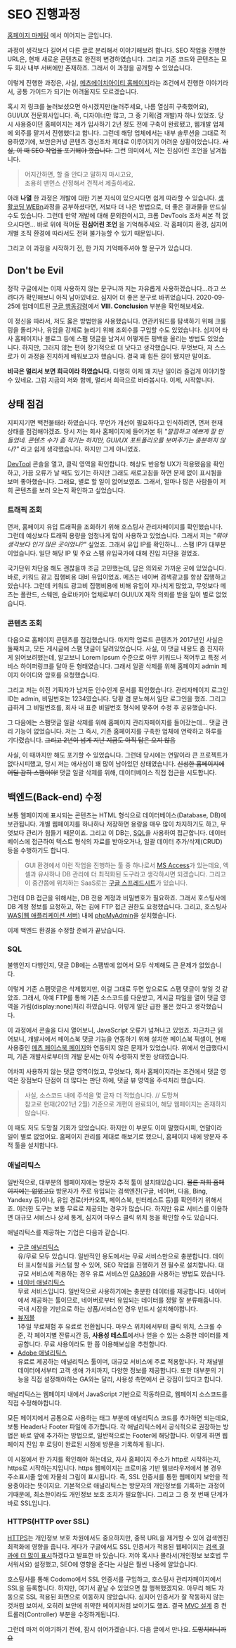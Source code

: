 # SEO 진행과정

[홈페이지 마케팅](#) 에서 이어지는 글입니다. 

과정이 생각보다 길어서 다른 글로 분리해서 이야기해보려 합니다. SEO 작업을 진행한 URL은, 현재 새로운 콘텐츠로 완전히 변경하였습니다. 그리고 기존 코드와 콘텐츠는 모두 회사 내부 서버에만 존재하죠. 그래서 이 과정을 공개할 수 있었습니다. 

이렇게 진행한 과정은, 사실, [메츠에이치아이티 홈페이지](https://mets.co.kr)라는 조건에서 진행한 이야기라서, 공통 가이드가 되기는 어려울지도 모르겠습니다. 

혹시 저 링크를 눌러보셨으면 아시겠지만(눌러주세요, 나름 열심히 구축했어요), GUI/UX 전문회사입니다. 즉, 디자이너만 많고, 그 중 기획(겸 개발)자 하나 있었죠. 당시 사용중이던 홈페이지는 제가 입사하기 2년 정도 전에 구축이 완료됐고, 웹개발 업체에 외주를 맡겨서 진행했다고 합니다. 그런데 해당 업체에서는 내부 솔루션을 그대로 적용하였기에, 보안은커녕 콘텐츠 갱신조차 제대로 이루어지기 어려운 상황이었습니다. ~~사실, 이 때 SEO 작업을 포기해야 했습니다.~~ 그런 의미에서, 저는 진심어린 조언을 남겨둡니다. 

> 어지간하면, 할 줄 안다고 말하지 마시고요,   
조용히 맨먼스 산정해서 견적서 제출하세요.

아래 **나열** 한 과정은 개발에 대한 기본 지식이 있으시다면 쉽게 따라할 수 있습니다. [생활코딩 WEBn](https://opentutorials.org/course/3083)과정을 공부하셨다면, 저보다 더 나은 방법으로, 더 좋은 결과물을 만드실 수도 있습니다. 그런데 만약 개발에 대해 문외한이시고, 크롬 DevTools 조차 써본 적 없으시다면... 바로 위에 적어둔 **진심어린 조언** 을 기억해주세요. 각 홈페이지 환경, 심지어 개별 조직 환경에 따라서도 전혀 불가능할 수 있기 때문입니다. 

그리고 이 과정을 시작하기 전, 한 가지 기억해주셔야 할 문구가 있습니다. 

## Don't be Evil

정작 구글에서는 이제 사용하지 않는 문구니까 저는 자유롭게 사용하겠습니다...라고 쓰려다가 확인해보니 아직 남아있네요. 심지어 더 좋은 문구로 바뀌었습니다. 2020-09-25에 업데이트된 [구글 행동강령](https://abc.xyz/investor/other/google-code-of-conduct/)에서 **VIII. Conclusion** 부분을 확인해보세요. 

이 정신을 따라서, 저도 옳은 방법만을 사용했습니다. 연관키워드를 탐색하기 위해 크롤링을 돌리거나, 유입을 강제로 늘리기 위해 조회수를 구입할 수도 있었습니다. 심지어 타사 홈페이지나 블로그 등에 스팸 댓글을 남겨서 어떻게든 핑백을 올리는 방법도 있었습니다. 하지만, 그러지 않는 편이 장기적으로 더 낫다고 생각했습니다. 무엇보다, 저 스스로가 이 과정을 진지하게 배워보고자 했습니다. 결국 꽤 힘든 길이 됐지만 말이죠. 

**비극은 멀리서 보면 희극이라 하였습니다.** 다행히 이제 꽤 지난 일이라 즐겁게 이야기할 수 있네요. 그럼 지금의 저와 함께, 멀리서 희극으로 바라봅시다. 이제, 시작합니다. 

## 상태 점검

지피지기면 백전불태라 하였습니다. 무언가 개선이 필요하다고 인식하려면, 먼저 현재 상태를 점검해야겠죠. 당시 저는 회사 홈페이지에 들어가본 뒤 *"깔끔하고 예쁘게 잘 만들었네. 콘텐츠 수가 좀 적기는 하지만, GUI/UX 포트폴리오를 보여주기는 충분하지 않나?"* 라고 쉽게 생각했습니다. 하지만 그게 아니었죠. 

[DevTool](https://developers.google.com/web/tools/chrome-devtools) 콘솔을 열고, 클릭 영역을 확인합니다. 해상도 반응형 UX가 적용됐음을 확인하고, 가끔 오류가 날 때도 있기는 하지만 그래도 새로고침을 하면 문제 없이 표시됨을 보며 좋아했습니다. 그래요, 별로 할 일이 없어보였죠. 그래서, 얼마나 많은 사람들이 저희 콘텐츠를 보러 오는지 확인하고 싶었습니다. 

### 트래픽 조회

먼저, 홈페이지 유입 트래픽을 조회하기 위해 호스팅사 관리자페이지를 확인했습니다. 그런데 예상보다 트래픽 용량을 엄청나게 많이 사용하고 있었습니다. 그래서 저는 *"뭐야 생각보다 인기 많은 곳이었나?"* 싶었죠. 그래서 유입 IP를 확인하니... 스팸 IP가 대부분이었습니다. 일단 해당 IP 및 주요 스팸 유입국가에 대해 진입 차단을 걸었죠. 

국가단위 차단을 해도 괜찮을까 조금 고민했는데, 답은 의외로 가까운 곳에 있었습니다. 바로, 키워드 광고 집행비용 대비 유입이었죠. 메츠는 네이버 검색광고를 항상 집행하고 있습니다. 그런데 키워드 광고비 집행비용에 비해 유입이 지나치게 많았고, 무엇보다 메츠는 폴란드, 스웨덴, 슬로바키아 업체로부터 GUI/UX 제작 의뢰를 받을 일이 별로 없었습니다. 

### 콘텐츠 조회

다음으로 홈페이지 콘텐츠를 점검했습니다. 마지막 업로드 콘텐츠가 2017년인 사실은 둘째치고, 모든 게시글에 스팸 댓글이 달려있었습니다. 사실, 이 댓글 내용도 좀 진지하게 읽어보려했는데, 알고보니 Lorem Ipsum 수준으로 아무 키워드나 적어두고 특정 서비스 하이퍼링크를 달아 둔 형태였습니다. 그래서 일괄 삭제를 위해 홈페이지 admin 페이지 아이디와 암호를 요청했습니다. 

그리고 저는 이전 기획자가 남겨둔 인수인계 문서를 확인했습니다. 관리자페이지 로그인 ID는 admin, 비밀번호는 1234였습니다. 당황 겸 분노해서 일단 로그인을 했죠. 그리고 급하게 그 비밀번호를, 회사 내 표준 비밀번호 형식에 맞추어 수정 후 공유했습니다. 

그 다음에는 스팸댓글 일괄 삭제를 위해 홈페이지 관리자페이지를 들어갔는데... 댓글 관리 기능이 없었습니다. 저는 그 즉시, 기존 홈페이지를 구축한 업체에 연락하고 하루를 기다렸습니다. ~~그리고 2년이 넘게 지난 지금도 아직 답은 오지 않음~~  

사실, 이 때까지만 해도 포기할 수 있었습니다. 그런데 당시에는 연말이라 큰 프로젝트가 없다시피했고, 당시 저는 애사심이 꽤 많이 남아있던 상태였습니다. ~~신성한 홈페이지에 어딜 감히 스팸이야!~~ 댓글 일괄 삭제를 위해, 데이터베이스 직접 접근을 시도합니다. 

## 백엔드(Back-end) 수정

보통 웹페이지에 표시되는 콘텐츠는 HTML 형식으로 데이터베이스(Database, DB)에 보관됩니다. 개별 웹페이지를 하나하나 저장하면 용량을 매우 많이 차지하기도 하고, 무엇보다 관리가 힘들기 때문이죠. 그리고 이 DB는, [SQL](https://ko.wikipedia.org/wiki/SQL)을 사용하여 접근합니다. 데이터베이스에 접근하여 텍스트 형식의 자료를 받아오거나, 일괄 데이터 추가/삭제(CRUD) 등을 수행하기도 합니다. 

> GUI 환경에서 이런 작업을 진행하는 툴 중 하나로서 [MS Access](https://www.microsoft.com/ko-kr/microsoft-365/access)가 있는데요, 엑셀과 유사하나 DB 관리에 더 최적화된 도구라고 생각하시면 되겠습니다. 그리고 이 중간쯤에 위치하는 SaaS로는  [구글 스프레드시트](https://www.google.com/intl/ko_kr/sheets/about/)가 있습니다. 

그런데 DB 접근을 위해서는, DB 전용 계정과 비밀번호가 필요하죠. 그래서 호스팅사에 DB 계정 정보를 요청하고, 하는 김에 FTP 접근 권한도 요청했습니다. 그리고, 호스팅사 [WAS(웹 애플리케이션 서버)](https://ko.m.wikipedia.org/wiki/%EC%9B%B9_%EC%95%A0%ED%94%8C%EB%A6%AC%EC%BC%80%EC%9D%B4%EC%85%98_%EC%84%9C%EB%B2%84) 내에 [phpMyAdmin](https://www.phpmyadmin.net/)을 설치했습니다.

이제 백엔드 환경을 수정할 준비가 끝났습니다. 

### SQL

불행인지 다행인지, 댓글 DB에는 스팸밖에 없어서 모두 삭제해도 큰 문제가 없었습니다. 

이렇게 기존 스팸댓글은 삭제했지만, 이걸 그대로 두면 앞으로도 스팸 댓글이 쌓일 것 같았죠. 그래서, 아예 FTP를 통해 기존 소스코드를 다운받고, 게시글 파일을 열어 댓글 영역을 가림(display:none)처리 하였습니다. 이렇게 일단 급한 불은 껐다고 생각했습니다. 

이 과정에서 콘솔을 다시 열어보니, JavaScript 오류가 넘쳐나고 있었죠. 차근차근 읽어보니, 개발사에서 페이스북 댓글 기능을 연동하기 위해 설치한 페이스북 픽셀이, 현재 사용중인 [메츠 페이스북 페이지](https://www.facebook.com/metshit)와 연동되지 않은 문제가 있었습니다. 위에서 언급했다시피, 기존 개발사로부터의 개발 문서는 아직 수령하지 못한 상태였습니다. 

어차피 사용하지 않는 댓글 영역이었고, 무엇보다, 회사 홈페이지라는 조건에서 댓글 영역은 장점보다 단점이 더 많다는 판단 하에, 댓글 뷰 영역을 주석처리 했습니다. 

> 사실, 소스코드 내에 주석을 몇 글자 더 적었습니다.  // 도망쳐   
참고로 현재(2021년 2월) 기준으로 개편이 완료되어, 해당 웹페이지는 존재하지 않습니다. 

이 때도 저도 도망칠 기회가 있었습니다. 하지만 이 부분도 이미 말했다시피, 연말이라 일이 별로 없었어요. 홈페이지 관리를 제대로 해보기로 했으니, 홈페이지 내에 방문자 추적 툴을 설치합니다. 

### 애널리틱스

일반적으로, 대부분의 웹페이지에는 방문자 추적 툴이 설치돼있습니다. ~~물론 저희 홈페이지에는 없었고요~~ 방문자가 주로 유입되는 검색엔진(구글, 네이버, 다음,  Bing, Yandexy 등)이나, 유입 경로(카카오톡, 페이스북, 핀터레스트 등)를 확인하기 위해서죠. 이러한 도구는 보통 무료로 제공되는 경우가 많습니다. 하지만 유료 서비스를 이용하면 대규모 서비스나 상세 통계, 심지어 마우스 클릭 위치 등을 확인할 수도 있습니다.


애널리틱스를 제공하는 기업은 다음과 같습니다. 

- [구글 애널리틱스](https://analytics.google.com)   
유/무료 모두 있습니다. 일반적인 용도에서는 무료 서비스만으로 충분합니다. 데이터 표시형식을 커스텀 할 수 있어, SEO 작업을 진행하기 전 필수로 설치합니다. 대규모 서비스에 적용하는 경우 유료 서비스인 [GA360](https://marketingplatform.google.com/intl/ko/about/analytics-360/)을 사용하는 방법도 있습니다.   
- [네이버 애널리틱스](https://analytics.naver.com)   
무료 서비스입니다. 일반적으로 사용하기에는 충분한 데이터를 제공합니다. 네이버에서 제공하는 툴이므로, 네이버로부터 유입되는 데이터를 정말 잘 분류해줍니다. 국내 시장을 기반으로 하는 상품/서비스인 경우 반드시 설치해야합니다.    
- [뷰저블](https://www.beusable.net/)   
1주일 무료체험 후 유료로 전환됩니다. 마우스 위치에서부터 클릭 위치, 스크롤 수준, 각 페이지별 잔류시간 등, **사용성 테스트**에서나 얻을 수 있는 소중한 데이터를 제공합니다. 무료 사용이라도 한 쯤 이용해보심을 추천합니다. 
- [Adobe 애널리틱스](https://www.adobe.com/kr/analytics/adobe-analytics.html)   
유료로 제공하는 애널리틱스 툴이며, 대규모 서비스에 주로 적용합니다. 각 채널별 데이터에서부터 고객 생애 가치까지, 다양한 정보를 제공합니다. 또한 대부분의 기능을 직접 설정해야하는 GA와는 달리, 사용성 측면에서 큰 강점이 있다고 합니다. 

애널리틱스는 웹페이지 내에서 JavaScript 기반으로 작동하므로, 웹페이지 소스코드를 직접 수정해야합니다.

모든 페이지에서 공통으로 사용하는 태그 부분에 애널리틱스 코드를 추가하면 되는데요, 보통 Header나 Footer 파일에 추가합니다. 각 애널리틱스에서 공식적으로 권장하는 방법은 </body> 바로 앞에 추가하는 방법으로, 일반적으로는 Footer에 해당합니다. 이렇게 하면 웹페이지 진입 후 로딩이 완료된 시점에 방문을 기록하게 됩니다. 

이 시점에서 한 가지를 확인해야 하는데요, 자사 홈페이지 주소가 http로 시작하는지, https로 시작하는지입니다. https 웹페이지는 크로미움 기반 웹브라우저에서 볼 경우 주소표시줄 앞에 자물쇠 그림이 표시됩니다. 즉, SSL 인증서를 통한 웹페이지 보안을 적용중이라는 뜻이지요. 기본적으로 애널리틱스는 방문자의 개인정보를 기록하는 과정이기때문에, 최소한이라도 개인정보 보호 조치가 필요합니다. 그리고 그 중 첫 번째 단계가 바로 SSL입니다. 

### HTTPS(HTTP over SSL)

[HTTPS](https://ko.wikipedia.org/wiki/HTTPS)는 개인정보 보호 차원에서도 중요하지만, 중복 URL을 제거할 수 있어 검색엔진 최적화에 영향을 줍니다. 게다가 구글에서도 SSL 인증서가 적용된 웹페이지는 [검색 결과에 더 많이 표시](https://developers.google.com/search/blog/2014/08/https-as-ranking-signal)하겠다고 발표한 바 있습니다. 저야 혹시나 몰라서(개인정보 보호법 무서워서요) 설정했고, SEO에 영향을 준다는 사실은 훨씬 나중에 알았습니다. 

호스팅사를 통해 Codomo에서 SSL 인증서를 구입하고, 호스팅사 관리자페이지에서 SSL을 등록합니다. 하지만, 여기서 끝날 수 있었으면 참 행복했겠지요. 아무리 해도 자동으로 SSL 적용된 화면으로 이동하지 않았습니다. 심지어 인증서가 잘 작동하지 않는 것처럼 보여서, 오히려 보안에 취약한 페이지처럼 보이기도 했죠. 결국 [MVC 설계](https://developer.mozilla.org/ko/docs/Glossary/MVC) 중 컨트롤러(Controller) 부분을 수정하게됩니다. 

그런데 마저 이야기하기 전에, 잠시 쉬어가겠습니다. 다음 글에서 만나요. ~~도망치라니까요~~
